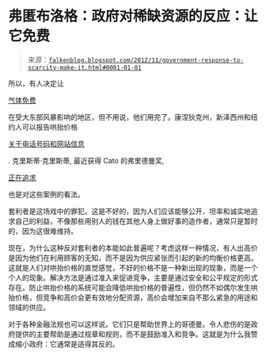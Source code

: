 <!--yml

类别：未分类

日期：2024 年 05 月 12 日 20:19:07

-->

# 弗匿布洛格：政府对稀缺资源的反应：让它免费

> 来源：[`falkenblog.blogspot.com/2012/11/government-response-to-scarcity-make-it.html#0001-01-01`](http://falkenblog.blogspot.com/2012/11/government-response-to-scarcity-make-it.html#0001-01-01)

所以，有人决定让

[气体免费](http://business.time.com/2012/11/06/gas-prices-take-a-huge-post-sandy-plunge/)

在受大东部风暴影响的地区，但不用说，他们用完了。康涅狄克州，新泽西州和纽约人可以报告哄抬价格

[关于电话号码和网站信息](http://www.usatoday.com/story/money/business/2012/11/05/sandy-price-gouging/1683833/)

. 克里斯蒂·克里斯蒂, 最近获得 Cato 的弗里德曼奖,

[正在追求](http://www.loansafe.org/eight-companies-accused-by-new-jersey-governor-christie-of-price-gouging-during-hurricane-sandy)

也是对这些案例的看法。

套利者是这场戏中的罪犯。这是不好的，因为人们应该能够公开、坦率和诚实地追求自己的利益，不像那些用别人的钱在其他人身上做好事的造作者，通常只是暂时的，因为这很难维持。

现在，为什么这种反对套利者的本能如此普遍呢？考虑这样一种情况，有人出高价是因为他们在利用顾客的无知，而不是因为供应紧张而引起的新的均衡价格更高。这就是人们对哄抬价格的直觉感觉，不好的价格不是一种新出现的现象，而是一个个人的现象。解决方法是通过准入来促进竞争，主要是通过安全和公平规定的形式存在。防止哄抬价格的系统可能会降低哄抬价格的普遍性，但仍然不如偶尔发生哄抬价格，但竞争和高价会更有效地分配资源，高价会增加来自不那么紧急的用途和领域的供应。

对于各种金融法规也可以这样说。它们只是帮助世界上的哥德曼。令人悲伤的是政府提供的主要帮助是通过规章和规则，而不是鼓励准入和竞争。这就是为什么我赞成缩小政府：它通常是适得其反的。

